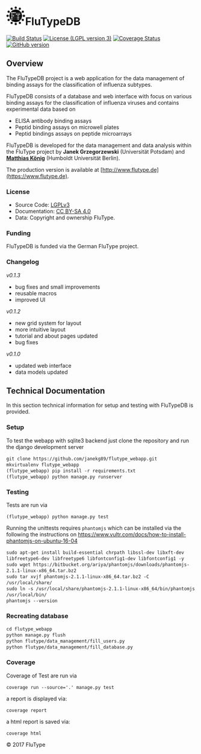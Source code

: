 <h1><img alt="flutype logo" src="./docs/logo/flutype-logo-v3.png" height="50"/>FluTypeDB</h1>

[![Build Status](https://travis-ci.org/janekg89/flutype_webapp.svg?branch=develop)](https://travis-ci.org/janekg89/flutype_webapp)
[![License (LGPL version 3)](https://img.shields.io/badge/license-LGPLv3.0-blue.svg?style=flat-square)](http://opensource.org/licenses/LGPL-3.0)
[![Coverage Status](https://coveralls.io/repos/github/janekg89/flutype_webapp/badge.svg?branch=develop)](https://coveralls.io/github/janekg89/flutype_webapp?branch=develop)
[![GitHub version](https://badge.fury.io/gh/janekg89%2Fflutype_webapp.svg)](https://badge.fury.io/gh/janekg89%2Fflutype_webapp)

## Overview

The FluTypeDB project is a web application for the data management of binding assays 
for the classification of influenza subtypes.
 
FluTypeDB consists of a database and web interface with focus on various binding assays 
for the classification of influenza viruses and contains experimental data based on

* ELISA antibody binding assays
* Peptid binding assays on microwell plates
* Peptid bindings assays on peptide microarrays

FluTypeDB is developed for the data management and data analysis within the FluType project
by <b>Janek Grzegorzewski</b> (Universität Potsdam) and
<b><a href="https://livermetabolism.com" target="_blank">Matthias König</a></b> (Humboldt Universität Berlin).

The production version is available at
[http://www.flutype.de](https://www.flutype.de).


### License
* Source Code: [LGPLv3](http://opensource.org/licenses/LGPL-3.0)
* Documentation: [CC BY-SA 4.0](http://creativecommons.org/licenses/by-sa/4.0/)
* Data: Copyright and ownership FluType.

### Funding
FluTypeDB is funded via the German FluType project.

### Changelog
*v0.1.3*

- bug fixes and small improvements
- reusable macros
- improved UI

*v0.1.2*

- new grid system for layout
- more intuitive layout
- tutorial and about pages updated
- bug fixes

*v0.1.0*

- updated web interface
- data models updated


## Technical Documentation
In this section technical information for setup and testing with FluTypeDB is provided.

### Setup
To test the webapp with sqlite3 backend just clone the repository
and run the django development server
```
git clone https://github.com/janekg89/flutype_webapp.git
mkvirtualenv flutype_webapp
(flutype_webapp) pip install -r requirements.txt
(flutype_webapp) python manage.py runserver
```

### Testing
Tests are run via
```
(flutype_webapp) python manage.py test
```

Running the unittests requires `phantomjs` which can be installed via the
following the instructions on
https://www.vultr.com/docs/how-to-install-phantomjs-on-ubuntu-16-04
```
sudo apt-get install build-essential chrpath libssl-dev libxft-dev libfreetype6-dev libfreetype6 libfontconfig1-dev libfontconfig1 -y
sudo wget https://bitbucket.org/ariya/phantomjs/downloads/phantomjs-2.1.1-linux-x86_64.tar.bz2
sudo tar xvjf phantomjs-2.1.1-linux-x86_64.tar.bz2 -C /usr/local/share/
sudo ln -s /usr/local/share/phantomjs-2.1.1-linux-x86_64/bin/phantomjs /usr/local/bin/
phantomjs --version
```

### Recreating database
```
cd flutype_webapp
python manage.py flush
python flutype/data_management/fill_users.py
python flutype/data_management/fill_database.py
```

### Coverage

Coverage of Test are run via
```
coverage run --source='.' manage.py test
```
a report is displayed via:
```
coverage report
```
a html report is saved via:
```
coverage html
```

&copy; 2017 FluType